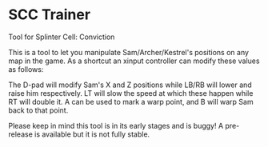 # SCC Trainer
Tool for Splinter Cell: Conviction

This is a tool to let you manipulate Sam/Archer/Kestrel's positions on any map in the game. As a shortcut an xinput controller can modify these values as follows:

The D-pad will modify Sam's X and Z positions while LB/RB will lower and raise him respectively. LT will slow the speed at which these happen while RT will double it. A can be used to mark a warp point, and B will warp Sam back to that point.

Please keep in mind this tool is in its early stages and is buggy! A pre-release is available but it is not fully stable.
